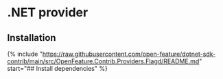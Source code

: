 
# .NET provider

## Installation

{%
  include "https://raw.githubusercontent.com/open-feature/dotnet-sdk-contrib/main/src/OpenFeature.Contrib.Providers.Flagd/README.md"
  start="## Install dependencies"
%}
